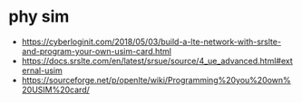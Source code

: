 # phy sim

* https://cyberloginit.com/2018/05/03/build-a-lte-network-with-srslte-and-program-your-own-usim-card.html
* https://docs.srslte.com/en/latest/srsue/source/4_ue_advanced.html#external-usim
* https://sourceforge.net/p/openlte/wiki/Programming%20you%20own%20USIM%20card/


